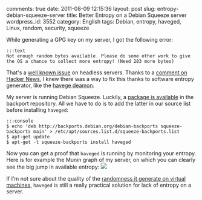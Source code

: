 comments: true
date: 2011-08-09 12:15:36
layout: post
slug: entropy-debian-squeeze-server
title: Better Entropy on a Debian Squeeze server
wordpress_id: 3552
category: English
tags: Debian, entropy, haveged, Linux, random, security, squeeze

While generating a GPG key on my server, I got the following error:

    
    :::text
    Not enough random bytes available. Please do some other work to give the OS a chance to collect more entropy! (Need 283 more bytes)
    



That's a [well known issue](http://otrs.menandmice.com/otrs/public.pl?Action=PublicFAQ&ItemID=122) on headless servers. Thanks to a [comment on Hacker News](http://news.ycombinator.com/item?id=2703349), I knew there was a way to fix this thanks to software entropy generator, like the [havege deamon](http://www.issihosts.com/haveged/).

My server is running Debian Squeeze. Luckily, a [package is available](http://packages.debian.org/squeeze-backports/haveged) in the backport repository. All we have to do is to add the latter in our source list before installing `haveged`:

    
    :::console
    $ echo 'deb http://backports.debian.org/debian-backports squeeze-backports main' > /etc/apt/sources.list.d/squeeze-backports.list
    $ apt-get update
    $ apt-get -t squeeze-backports install haveged
    



Now you can get a proof that `haveged` is running by monitoring your entropy. Here is for example the Munin graph of my server, on which you can clearly see the big jump in available entropy:
[![](http://kevin.deldycke.com/wp-content/uploads/2011/07/increased-entropy-with-haveged-300x169.png)](http://kevin.deldycke.com/wp-content/uploads/2011/07/increased-entropy-with-haveged.png)

If I'm not sure about the quality of the [randomness it generate on virtual machines](http://jakob.engbloms.se/archives/1374), `haveged` is still a really practical solution for lack of entropy on a server.
